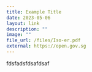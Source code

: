 ```yaml
---
title: Example Title
date: 2023-05-06
layout: link
description: ""
image: ""
file_url: /files/Iso-er.pdf
external: https://open.gov.sg
---
```

fdsfadsfdsafdsaf